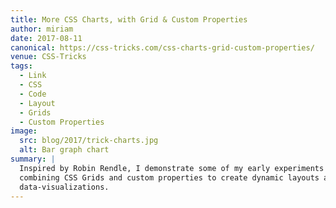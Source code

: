 ```yaml
---
title: More CSS Charts, with Grid & Custom Properties
author: miriam
date: 2017-08-11
canonical: https://css-tricks.com/css-charts-grid-custom-properties/
venue: CSS-Tricks
tags:
  - Link
  - CSS
  - Code
  - Layout
  - Grids
  - Custom Properties
image:
  src: blog/2017/trick-charts.jpg
  alt: Bar graph chart
summary: |
  Inspired by Robin Rendle, I demonstrate some of my early experiments
  combining CSS Grids and custom properties to create dynamic layouts and
  data-visualizations.
---
```

